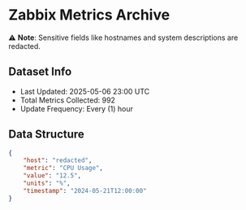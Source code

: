 # Zabbix Metrics Archive

⚠️ **Note**: Sensitive fields like hostnames and system descriptions are redacted.

## Dataset Info
- Last Updated: 2025-05-06 23:00 UTC
- Total Metrics Collected: 992
- Update Frequency: Every (1) hour

## Data Structure
```json
{
    "host": "redacted",
    "metric": "CPU Usage",
    "value": "12.5",
    "units": "%",
    "timestamp": "2024-05-21T12:00:00"
}
```
